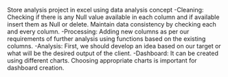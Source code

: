 Store analysis project in excel using data analysis concept
-Cleaning: Checking if there is any Null value available in each column and if available insert them as Null or delete. Maintain data consistency by checking each and every column.
-Processing: Adding new columns as per our requirements of further analysis using functions based on the existing columns.
-Analysis: First, we should develop an idea based on our target or what will be the desired output of the client. 
-Dashboard: It can be created using different charts. Choosing appropriate charts is important for dashboard creation.
